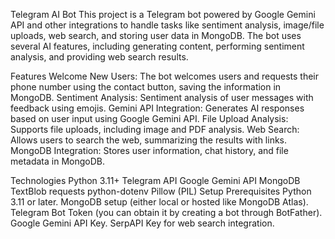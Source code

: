 Telegram AI Bot
This project is a Telegram bot powered by Google Gemini API and other integrations to handle tasks like sentiment analysis, image/file uploads, web search, and storing user data in MongoDB. The bot uses several AI features, including generating content, performing sentiment analysis, and providing web search results.

Features
Welcome New Users: The bot welcomes users and requests their phone number using the contact button, saving the information in MongoDB.
Sentiment Analysis: Sentiment analysis of user messages with feedback using emojis.
Gemini API Integration: Generates AI responses based on user input using Google Gemini API.
File Upload Analysis: Supports file uploads, including image and PDF analysis.
Web Search: Allows users to search the web, summarizing the results with links.
MongoDB Integration: Stores user information, chat history, and file metadata in MongoDB.

Technologies
Python 3.11+
Telegram API
Google Gemini API
MongoDB
TextBlob
requests
python-dotenv
Pillow (PIL)
Setup
Prerequisites
Python 3.11 or later.
MongoDB setup (either local or hosted like MongoDB Atlas).
Telegram Bot Token (you can obtain it by creating a bot through BotFather).
Google Gemini API Key.
SerpAPI Key for web search integration.
